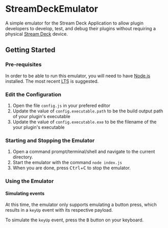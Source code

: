 # StreamDeckEmulator
A simple emulator for the Stream Deck Application to allow plugin developers to develop, test, and debug their plugins without requiring a physical [Stream Deck][] device.


## Getting Started


### Pre-requisites

In order to be able to run this emulator, you will need to have [Node.js][] installed. The most recent <abbr title="Long Term Service">LTS</abbr> is suggested.


### Edit the Configuration

1. Open the file `config.js` in your prefered editor
2. Update the value of `config.executable.path` to be the build output path of your plugin's executable
3. Update the value of `config.executable.exe` to be the filename of the your plugin's executable


### Starting and Stopping the Emulator

1. Open a command prompt/terminal/shell and navigate to the current directory.
2. Start the emulator with the command `node index.js`
3. When you are done, press <kbd>Ctrl</kbd>+<kbd>C</kbd> to stop the emulator.


### Using the Emulator

#### Simulating events

At this time, the emulator only supports emulating a button press, which results in a `keyUp` event with its respective payload.

To simulate the `keyUp` event, press the <kbd>B</kbd> button on your keyboard.






<!-- Reference Links -->

[Stream Deck]: https://www.elgato.com/gaming/stream-deck/ "Elgato's Stream Deck product page"

[Node.js]: https://nodejs.org/ "Learn about and get Node.js"
